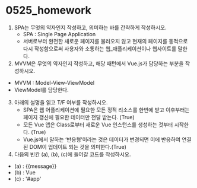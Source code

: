 # 0525_homework

1. SPA는 무엇의 약자인지 작성하고, 의미하는 바를 간략하게 작성하시오.
   - SPA : Single Page Application 
   - 서버로부터 완전한 새로운 페이지를 불러오지 않고 현재의 페이지를 동적으로 다시 작성함으로써 사용자와 소통하는 웹_애플리케이션이나 웹사이트를 말한다.
2.  MVVM은 무엇의 약자인지 작성하고, 해당 패턴에서 Vue.js가 담당하는 부분을 작성하시오.
   - MVVM :  Model-View-ViewModel
   - ViewModel를 담당한다.
3. 아래의 설명을 읽고 T/F 여부를 작성하시오.
   - SPA은 웹 어플리케이션에 필요한 모든 정적 리소스를 한번에 받고 이후부터는 페이지 갱신에 필요한 데이터만 전달 받는다. (True)
   -  모든 Vue 앱은 Class로부터 새로운 Vue 인스턴스를 생성하는 것부터 시작한다. (True)
   -  Vue.js에서 말하는 ‘반응형’이라는 것은 데이터가 변경되면 이에 반응하여 연결된 DOM이 업데이트 되는 것을 의미한다.(True)
4.  다음의 빈칸 (a), (b), (c)에 들어갈 코드를 작성하시오.
   - (a) : {{message}}
   - (b) : Vue
   - (c) : '#app'

